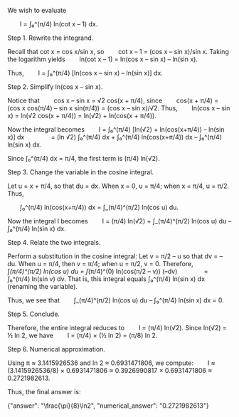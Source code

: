 We wish to evaluate

  I = ∫₀^(π/4) ln(cot x – 1) dx.

Step 1. Rewrite the integrand.

Recall that cot x = cos x/sin x, so
  cot x – 1 = (cos x – sin x)/sin x.
Taking the logarithm yields
  ln(cot x – 1) = ln(cos x – sin x) – ln(sin x).

Thus,
  I = ∫₀^(π/4) [ln(cos x – sin x) – ln(sin x)] dx.

Step 2. Simplify ln(cos x – sin x).

Notice that
  cos x – sin x = √2 cos(x + π/4),
since
  cos(x + π/4) = (cos x cos(π/4) – sin x sin(π/4)) = (cos x – sin x)/√2.
Thus,
  ln(cos x – sin x) = ln(√2 cos(x + π/4)) = ln(√2) + ln(cos(x + π/4)).

Now the integral becomes
  I = ∫₀^(π/4) [ln(√2) + ln(cos(x+π/4)) – ln(sin x)] dx
    = (ln √2) ∫₀^(π/4) dx + ∫₀^(π/4) ln(cos(x+π/4)) dx – ∫₀^(π/4) ln(sin x) dx.

Since ∫₀^(π/4) dx = π/4, the first term is (π/4) ln(√2).

Step 3. Change the variable in the cosine integral.

Let u = x + π/4, so that du = dx. When x = 0, u = π/4; when x = π/4, u = π/2. Thus,

  ∫₀^(π/4) ln(cos(x+π/4)) dx = ∫_(π/4)^(π/2) ln(cos u) du.

Now the integral I becomes
  I = (π/4) ln(√2) + ∫_(π/4)^(π/2) ln(cos u) du – ∫₀^(π/4) ln(sin x) dx.

Step 4. Relate the two integrals.

Perform a substitution in the cosine integral: Let v = π/2 – u so that dv = –du. When u = π/4, then v = π/4; when u = π/2, v = 0. Therefore,
  ∫_(π/4)^(π/2) ln(cos u) du = ∫_(π/4)^(0) ln(cos(π/2 – v)) (–dv)
    = ∫₀^(π/4) ln(sin v) dv.
That is, this integral equals ∫₀^(π/4) ln(sin x) dx (renaming the variable).

Thus, we see that
  ∫_(π/4)^(π/2) ln(cos u) du – ∫₀^(π/4) ln(sin x) dx = 0.

Step 5. Conclude.

Therefore, the entire integral reduces to
  I = (π/4) ln(√2).
Since ln(√2) = ½ ln 2, we have
  I = (π/4) × (½ ln 2) = (π/8) ln 2.

Step 6. Numerical approximation.

Using π ≈ 3.1415926536 and ln 2 ≈ 0.6931471806, we compute:
  I ≈ (3.1415926536/8) × 0.6931471806 ≈ 0.3926990817 × 0.6931471806 ≈ 0.2721982613.

Thus, the final answer is:

{"answer": "\\frac{\\pi}{8}\\ln2", "numerical_answer": "0.2721982613"}